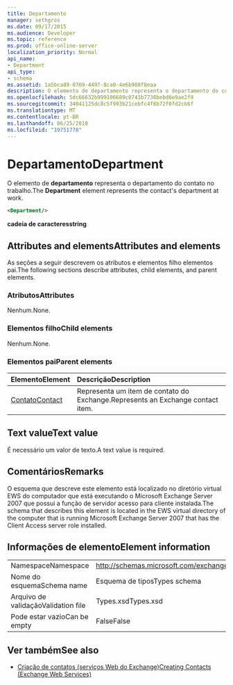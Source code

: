 ```yaml
---
title: Departamento
manager: sethgros
ms.date: 09/17/2015
ms.audience: Developer
ms.topic: reference
ms.prod: office-online-server
localization_priority: Normal
api_name:
- Department
api_type:
- schema
ms.assetid: 1a5bca89-0769-4497-8ca0-4e6b908f8eaa
description: O elemento de departamento representa o departamento do contato no trabalho.
ms.openlocfilehash: 5dc66632b999106689c0741b7738bebd6e9ae2f9
ms.sourcegitcommit: 34041125dc8c5f993b21cebfc4f8b72f0fd2cb6f
ms.translationtype: MT
ms.contentlocale: pt-BR
ms.lasthandoff: 06/25/2018
ms.locfileid: "19751778"
---
```

# <a name="department"></a><span data-ttu-id="fd518-103">Departamento</span><span class="sxs-lookup"><span data-stu-id="fd518-103">Department</span></span>

<span data-ttu-id="fd518-104">O elemento de **departamento** representa o departamento do contato no trabalho.</span><span class="sxs-lookup"><span data-stu-id="fd518-104">The **Department** element represents the contact's department at work.</span></span> 
  
```xml
<Department/>
```

 <span data-ttu-id="fd518-105">**cadeia de caracteres**</span><span class="sxs-lookup"><span data-stu-id="fd518-105">**string**</span></span>
## <a name="attributes-and-elements"></a><span data-ttu-id="fd518-106">Attributes and elements</span><span class="sxs-lookup"><span data-stu-id="fd518-106">Attributes and elements</span></span>

<span data-ttu-id="fd518-107">As seções a seguir descrevem os atributos e elementos filho elementos pai.</span><span class="sxs-lookup"><span data-stu-id="fd518-107">The following sections describe attributes, child elements, and parent elements.</span></span>
  
### <a name="attributes"></a><span data-ttu-id="fd518-108">Atributos</span><span class="sxs-lookup"><span data-stu-id="fd518-108">Attributes</span></span>

<span data-ttu-id="fd518-109">Nenhum.</span><span class="sxs-lookup"><span data-stu-id="fd518-109">None.</span></span>
  
### <a name="child-elements"></a><span data-ttu-id="fd518-110">Elementos filho</span><span class="sxs-lookup"><span data-stu-id="fd518-110">Child elements</span></span>

<span data-ttu-id="fd518-111">Nenhum.</span><span class="sxs-lookup"><span data-stu-id="fd518-111">None.</span></span>
  
### <a name="parent-elements"></a><span data-ttu-id="fd518-112">Elementos pai</span><span class="sxs-lookup"><span data-stu-id="fd518-112">Parent elements</span></span>

|<span data-ttu-id="fd518-113">**Elemento**</span><span class="sxs-lookup"><span data-stu-id="fd518-113">**Element**</span></span>|<span data-ttu-id="fd518-114">**Descrição**</span><span class="sxs-lookup"><span data-stu-id="fd518-114">**Description**</span></span>|
|:-----|:-----|
|[<span data-ttu-id="fd518-115">Contato</span><span class="sxs-lookup"><span data-stu-id="fd518-115">Contact</span></span>](contact.md) <br/> |<span data-ttu-id="fd518-116">Representa um item de contato do Exchange.</span><span class="sxs-lookup"><span data-stu-id="fd518-116">Represents an Exchange contact item.</span></span>  <br/> |
   
## <a name="text-value"></a><span data-ttu-id="fd518-117">Text value</span><span class="sxs-lookup"><span data-stu-id="fd518-117">Text value</span></span>

<span data-ttu-id="fd518-118">É necessário um valor de texto.</span><span class="sxs-lookup"><span data-stu-id="fd518-118">A text value is required.</span></span>
  
## <a name="remarks"></a><span data-ttu-id="fd518-119">Comentários</span><span class="sxs-lookup"><span data-stu-id="fd518-119">Remarks</span></span>

<span data-ttu-id="fd518-120">O esquema que descreve este elemento está localizado no diretório virtual EWS do computador que está executando o Microsoft Exchange Server 2007 que possui a função de servidor acesso para cliente instalada.</span><span class="sxs-lookup"><span data-stu-id="fd518-120">The schema that describes this element is located in the EWS virtual directory of the computer that is running Microsoft Exchange Server 2007 that has the Client Access server role installed.</span></span>
  
## <a name="element-information"></a><span data-ttu-id="fd518-121">Informações de elemento</span><span class="sxs-lookup"><span data-stu-id="fd518-121">Element information</span></span>

|||
|:-----|:-----|
|<span data-ttu-id="fd518-122">Namespace</span><span class="sxs-lookup"><span data-stu-id="fd518-122">Namespace</span></span>  <br/> |http://schemas.microsoft.com/exchange/services/2006/types  <br/> |
|<span data-ttu-id="fd518-123">Nome do esquema</span><span class="sxs-lookup"><span data-stu-id="fd518-123">Schema name</span></span>  <br/> |<span data-ttu-id="fd518-124">Esquema de tipos</span><span class="sxs-lookup"><span data-stu-id="fd518-124">Types schema</span></span>  <br/> |
|<span data-ttu-id="fd518-125">Arquivo de validação</span><span class="sxs-lookup"><span data-stu-id="fd518-125">Validation file</span></span>  <br/> |<span data-ttu-id="fd518-126">Types.xsd</span><span class="sxs-lookup"><span data-stu-id="fd518-126">Types.xsd</span></span>  <br/> |
|<span data-ttu-id="fd518-127">Pode estar vazio</span><span class="sxs-lookup"><span data-stu-id="fd518-127">Can be empty</span></span>  <br/> |<span data-ttu-id="fd518-128">False</span><span class="sxs-lookup"><span data-stu-id="fd518-128">False</span></span>  <br/> |
   
## <a name="see-also"></a><span data-ttu-id="fd518-129">Ver também</span><span class="sxs-lookup"><span data-stu-id="fd518-129">See also</span></span>

- [<span data-ttu-id="fd518-130">Criação de contatos (serviços Web do Exchange)</span><span class="sxs-lookup"><span data-stu-id="fd518-130">Creating Contacts (Exchange Web Services)</span></span>](http://msdn.microsoft.com/library/4845917e-70d1-481c-bbd7-011ec6571789%28Office.15%29.aspx)

